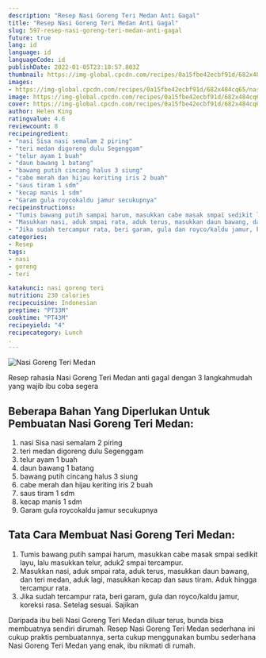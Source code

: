 ```yaml
---
description: "Resep Nasi Goreng Teri Medan Anti Gagal"
title: "Resep Nasi Goreng Teri Medan Anti Gagal"
slug: 597-resep-nasi-goreng-teri-medan-anti-gagal
future: true
lang: id
language: id
languageCode: id
publishDate: 2022-01-05T23:18:57.803Z 
thumbnail: https://img-global.cpcdn.com/recipes/0a15fbe42ecbf91d/682x484cq65/nasi-goreng-teri-medan-foto-resep-utama.png
images:
- https://img-global.cpcdn.com/recipes/0a15fbe42ecbf91d/682x484cq65/nasi-goreng-teri-medan-foto-resep-utama.png
image: https://img-global.cpcdn.com/recipes/0a15fbe42ecbf91d/682x484cq65/nasi-goreng-teri-medan-foto-resep-utama.png
cover: https://img-global.cpcdn.com/recipes/0a15fbe42ecbf91d/682x484cq65/nasi-goreng-teri-medan-foto-resep-utama.png
author: Helen King
ratingvalue: 4.6
reviewcount: 8
recipeingredient:
- "nasi Sisa nasi semalam 2 piring"
- "teri medan digoreng dulu Segenggam"
- "telur ayam 1 buah"
- "daun bawang 1 batang"
- "bawang putih cincang halus 3 siung"
- "cabe merah dan hijau keriting iris 2 buah"
- "saus tiram 1 sdm"
- "kecap manis 1 sdm"
- "Garam gula roycokaldu jamur secukupnya"
recipeinstructions:
- "Tumis bawang putih sampai harum, masukkan cabe masak smpai sedikit layu, lalu masukkan telur, aduk2 smpai tercampur."
- "Masukkan nasi, aduk smpai rata, aduk terus, masukkan daun bawang, dan teri medan, aduk lagi, masukkan kecap dan saus tiram. Aduk hingga tercampur rata."
- "Jika sudah tercampur rata, beri garam, gula dan royco/kaldu jamur, koreksi rasa. Setelag sesuai. Sajikan"
categories:
- Resep
tags:
- nasi
- goreng
- teri

katakunci: nasi goreng teri 
nutrition: 230 calories
recipecuisine: Indonesian
preptime: "PT33M"
cooktime: "PT43M"
recipeyield: "4"
recipecategory: Lunch
. 
---
```



![Nasi Goreng Teri Medan](https://img-global.cpcdn.com/recipes/0a15fbe42ecbf91d/682x484cq65/nasi-goreng-teri-medan-foto-resep-utama.png)

Resep rahasia Nasi Goreng Teri Medan  anti gagal dengan 3 langkahmudah yang wajib ibu coba segera

<!--inarticleads1-->

## Beberapa Bahan Yang Diperlukan Untuk Pembuatan Nasi Goreng Teri Medan:

1. nasi Sisa nasi semalam 2 piring
1. teri medan digoreng dulu Segenggam
1. telur ayam 1 buah
1. daun bawang 1 batang
1. bawang putih cincang halus 3 siung
1. cabe merah dan hijau keriting iris 2 buah
1. saus tiram 1 sdm
1. kecap manis 1 sdm
1. Garam gula roycokaldu jamur secukupnya



<!--inarticleads2-->

## Tata Cara Membuat Nasi Goreng Teri Medan:

1. Tumis bawang putih sampai harum, masukkan cabe masak smpai sedikit layu, lalu masukkan telur, aduk2 smpai tercampur.
1. Masukkan nasi, aduk smpai rata, aduk terus, masukkan daun bawang, dan teri medan, aduk lagi, masukkan kecap dan saus tiram. Aduk hingga tercampur rata.
1. Jika sudah tercampur rata, beri garam, gula dan royco/kaldu jamur, koreksi rasa. Setelag sesuai. Sajikan




Daripada ibu beli  Nasi Goreng Teri Medan  diluar terus, bunda  bisa membuatnya sendiri dirumah. Resep  Nasi Goreng Teri Medan  sederhana ini cukup praktis pembuatannya, serta cukup menggunakan bumbu sederhana  Nasi Goreng Teri Medan  yang enak, ibu nikmati di rumah.
